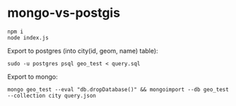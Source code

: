 # mongo-vs-postgis
 
```
npm i
node index.js
```

Export to postgres (into city(id, geom, name) table):
```
sudo -u postgres psql geo_test < query.sql
```

Export to mongo:
```
mongo geo_test --eval "db.dropDatabase()" && mongoimport --db geo_test --collection city query.json
```
